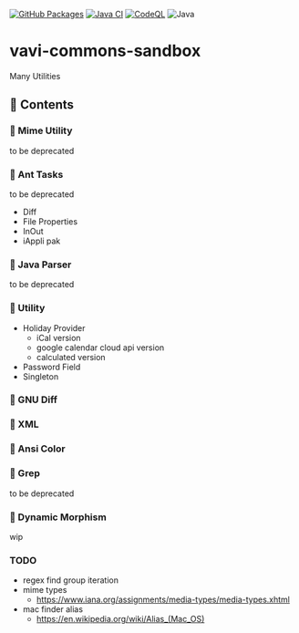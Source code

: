 [![GitHub Packages](https://github.com/umjammer/vavi-commons-sandbox/actions/workflows/maven-publish.yml/badge.svg)](https://github.com/umjammer?tab=packages&repo_name=vavi-net-auth)
[![Java CI](https://github.com/umjammer/vavi-commons-sandbox/actions/workflows/maven.yml/badge.svg)](https://github.com/umjammer/vavi-commons-sandbox/actions/workflows/maven.yml)
[![CodeQL](https://github.com/umjammer/vavi-commons-sandbox/actions/workflows/codeql.yml/badge.svg)](https://github.com/umjammer/vavi-commons-sandbox/actions/workflows/codeql.yml)
![Java](https://img.shields.io/badge/Java-17-b07219)

# vavi-commons-sandbox

Many Utilities

## 🧰 Contents

### 🔧 Mime Utility

to be deprecated

### 🔧 Ant Tasks

to be deprecated

 * Diff
 * File Properties
 * InOut
 * iAppli pak

### 🔧 Java Parser

to be deprecated

### 🔧 Utility

 * Holiday Provider
   * iCal version
   * google calendar cloud api version
   * calculated version
 * Password Field
 * Singleton

### 🔧 GNU Diff

### 🔧 XML

### 🔧 Ansi Color

### 🔧 Grep

to be deprecated

### 🔧 Dynamic Morphism

wip

### TODO

 * regex find group iteration
 * mime types
   * https://www.iana.org/assignments/media-types/media-types.xhtml
 * mac finder alias
   * https://en.wikipedia.org/wiki/Alias_(Mac_OS)